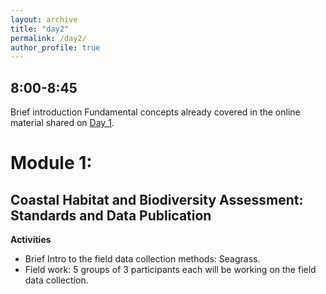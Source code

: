 ```yaml
---
layout: archive
title: "day2"
permalink: /day2/
author_profile: true
---
```



## 8:00-8:45

Brief introduction
Fundamental concepts already covered in the online material shared on [Day 1](https://cperaltab.github.io/ADAPT/day1/).

# Module 1: 

## Coastal Habitat and Biodiversity Assessment: Standards and Data Publication

**Activities**

- Brief Intro to the field data collection methods: Seagrass.
- Field work: 5 groups of 3  participants each will be working on the field data collection.



